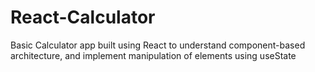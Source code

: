 # React-Calculator
Basic Calculator app built using React to understand component-based architecture, and implement manipulation of elements using useState
